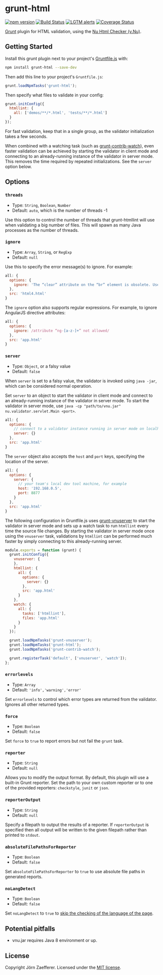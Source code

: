 # grunt-html

[![npm version](https://img.shields.io/npm/v/grunt-html)](https://www.npmjs.com/package/grunt-html)
[![Build Status](https://img.shields.io/github/workflow/status/validator/grunt-html/Tests/main?logo=github&label=Tests)](https://github.com/validator/grunt-html/actions/workflows/test.yml?query=branch%3Amain)
[![LGTM alerts](https://img.shields.io/lgtm/alerts/g/validator/grunt-html?logo=lgtm)](https://lgtm.com/projects/g/validator/grunt-html/alerts/)
[![Coverage Status](https://img.shields.io/coveralls/github/validator/grunt-html/main)](https://coveralls.io/github/validator/grunt-html?branch=main)

[Grunt][grunt] plugin for HTML validation, using the [Nu Html Checker (v.Nu)][vnujar].

## Getting Started

Install this grunt plugin next to your project's [Gruntfile.js][getting_started] with:

```bash
npm install grunt-html --save-dev
```

Then add this line to your project's `Gruntfile.js`:

```js
grunt.loadNpmTasks('grunt-html');
```

Then specify what files to validate in your config:

```js
grunt.initConfig({
  htmllint: {
    all: ['demos/**/*.html', 'tests/**/*.html']
  }
});
```

For fast validation, keep that in a single group, as the validator initialization takes a few seconds.

When combined with a watching task (such as [grunt-contrib-watch][watch]), even faster validation can be achieved by starting the validator in client mode and connecting to an already-running instance of the validator in server mode. This removes the time required by repeated initializations. See the `server` option below.

## Options

### `threads`

* Type: `String`, `Boolean`, `Number`
* Default: `auto`, which is the number of threads -1

Use this option to control the number of threads that grunt-htmllint will use when validating a big number of files. This will spawn as many Java processes as the number of threads.

### `ignore`

* Type: `Array`, `String`, or `RegExp`
* Default: `null`

Use this to specify the error message(s) to ignore. For example:

```js
all: {
  options: {
    ignore: 'The “clear” attribute on the “br” element is obsolete. Use CSS instead.'
  },
  src: 'html4.html'
}
```

The `ignore` option also supports regular expressions. For example, to ignore AngularJS directive attributes:

```js
all: {
  options: {
    ignore: /attribute “ng-[a-z-]+” not allowed/
  },
  src: 'app.html'
}
```

### `server`

* Type: `Object`, or a falsy value
* Default: `false`

When `server` is set to a falsy value, the validator is invoked using `java -jar`, which can be considered normal operation.

Set `server` to an object to start the validator in client mode and connect to an already-running instance of the validator in server mode.
To start the validator in server mode, use `java -cp "path/to/vnu.jar" nu.validator.servlet.Main <port>`.

```js
all: {
  options: {
    // connect to a validator instance running in server mode on localhost:8888
    server: {}
  },
  src: 'app.html'
}
```

The `server` object also accepts the `host` and `port` keys, specifying the location of the server.

```js
all: {
  options: {
    server: {
      // your team's local dev tool machine, for example
      host: '192.168.0.5',
      port: 8877
    }
  },
  src: 'app.html'
}
```

The following configuration in Gruntfile.js uses [grunt-vnuserver][vnuserver] to start the validator in server mode and sets up a watch task to run `htmllint` every time the source file changes.
By starting the validator in server mode once using the `vnuserver` task, validations by `htmllint` can be performed much faster by simply connecting to this already-running server.

```js
module.exports = function (grunt) {
  grunt.initConfig({
    vnuserver: {
    },
    htmllint: {
      all: {
        options: {
          server: {}
        },
        src: 'app.html'
      }
    },
    watch: {
      all: {
        tasks: ['htmllint'],
        files: 'app.html'
      }
    }
  });

  grunt.loadNpmTasks('grunt-vnuserver');
  grunt.loadNpmTasks('grunt-html');
  grunt.loadNpmTasks('grunt-contrib-watch');

  grunt.registerTask('default', ['vnuserver', 'watch']);
};
```

### `errorlevels`

* Type: `Array`
* Default: `'info','warning','error'`

Set `errorlevels` to control which error types are returned from the validator. Ignores all other returned types.

### `force`

* Type: `Boolean`
* Default: `false`

Set `force` to `true` to report errors but not fail the `grunt` task.

### `reporter`

* Type: `String`
* Default: `null`

Allows you to modify the output format. By default, this plugin will use a built-in Grunt reporter. Set the path to your own custom reporter or to one of the provided reporters: `checkstyle`, `junit` or `json`.

### `reporterOutput`

* Type: `String`
* Default: `null`

Specify a filepath to output the results of a reporter. If `reporterOutput` is specified then all output will be written to the given filepath rather than printed to `stdout`.

### `absoluteFilePathsForReporter`

* Type: `Boolean`
* Default: `false`

Set `absoluteFilePathsForReporter` to `true` to use absolute file paths in generated reports.

### `noLangDetect`

* Type: `Boolean`
* Default: `false`

Set `noLangDetect` to `true` to [skip the checking of the language of the page](https://github.com/validator/validator#--no-langdetect).

## Potential pitfalls

* vnu.jar requires Java 8 environment or up.

## License

Copyright Jörn Zaefferer. Licensed under the [MIT license](https://github.com/validator/grunt-html/blob/main/LICENSE).

[grunt]: https://gruntjs.com/
[getting_started]: https://gruntjs.com/getting-started
[vnujar]: https://validator.github.io/validator/
[watch]: https://github.com/gruntjs/grunt-contrib-watch
[vnuserver]: https://www.npmjs.com/package/grunt-vnuserver
